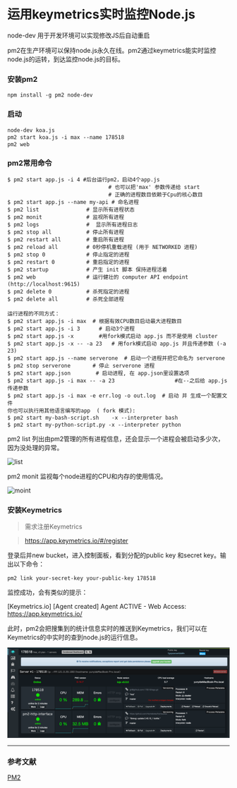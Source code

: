 # 运用keymetrics实时监控Node.js

node-dev 用于开发环境可以实现修改JS后自动重启

pm2在生产环境可以保持node.js永久在线。pm2通过keymetrics能实时监控node.js的运转，到达监控node.js的目标。

### 安装pm2
```
npm install -g pm2 node-dev
```

### 启动
```
node-dev koa.js 
pm2 start koa.js -i max --name 178518
pm2 web
```

### pm2常用命令
```
$ pm2 start app.js -i 4 #后台运行pm2，启动4个app.js 
                                # 也可以把'max' 参数传递给 start
                                # 正确的进程数目依赖于Cpu的核心数目
$ pm2 start app.js --name my-api # 命名进程
$ pm2 list               # 显示所有进程状态
$ pm2 monit              # 监视所有进程
$ pm2 logs               #  显示所有进程日志
$ pm2 stop all           # 停止所有进程
$ pm2 restart all        # 重启所有进程
$ pm2 reload all         # 0秒停机重载进程 (用于 NETWORKED 进程)
$ pm2 stop 0             # 停止指定的进程
$ pm2 restart 0          # 重启指定的进程
$ pm2 startup            # 产生 init 脚本 保持进程活着
$ pm2 web                # 运行健壮的 computer API endpoint (http://localhost:9615)
$ pm2 delete 0           # 杀死指定的进程
$ pm2 delete all         # 杀死全部进程

运行进程的不同方式：
$ pm2 start app.js -i max  # 根据有效CPU数目启动最大进程数目
$ pm2 start app.js -i 3      # 启动3个进程
$ pm2 start app.js -x        #用fork模式启动 app.js 而不是使用 cluster
$ pm2 start app.js -x -- -a 23   # 用fork模式启动 app.js 并且传递参数 (-a 23)
$ pm2 start app.js --name serverone  # 启动一个进程并把它命名为 serverone
$ pm2 stop serverone       # 停止 serverone 进程
$ pm2 start app.json        # 启动进程, 在 app.json里设置选项
$ pm2 start app.js -i max -- -a 23                   #在--之后给 app.js 传递参数
$ pm2 start app.js -i max -e err.log -o out.log  # 启动 并 生成一个配置文件
你也可以执行用其他语言编写的app  ( fork 模式):
$ pm2 start my-bash-script.sh    -x --interpreter bash
$ pm2 start my-python-script.py -x --interpreter python
```
pm2 list
列出由pm2管理的所有进程信息，还会显示一个进程会被启动多少次，因为没处理的异常。

![list](https://segmentfault.com/img/bVkOIZ)

pm2 monit
监视每个node进程的CPU和内存的使用情况。

![moint](https://segmentfault.com/img/bVkOI3)

### 安装Keymetrics

> 需求注册Keymetrics
  
> https://app.keymetrics.io/#/register

登录后并new bucket，进入控制面板，看到分配的public key 和secret key。输出以下命令：

```
pm2 link your-secret-key your-public-key 178518
```

监控成功，会有类似的提示：

[Keymetrics.io] [Agent created] Agent ACTIVE - Web Access: https://app.keymetrics.io/

此时，pm2会把搜集到的统计信息实时的推送到Keymetrics，我们可以在Keymetrics的中实时的查到node.js的运行信息。

![moint](../assets/node/keymetrics.png)

***
### 参考文献

[PM2](https://www.gitbook.com/book/wohugb/pm2)
